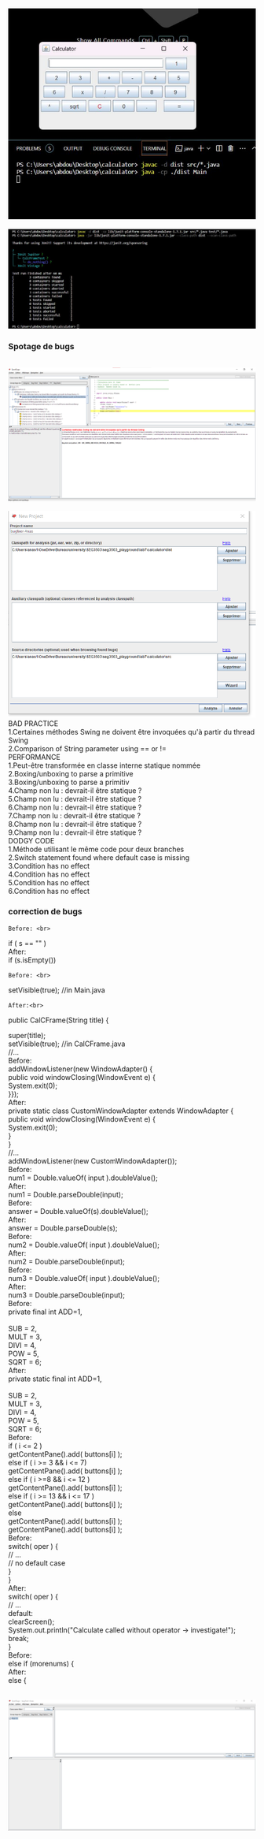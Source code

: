 <br> ![image](../img/calc.jpg) <br>
<br> ![image](../img/test.jpg) <br>
### Spotage de bugs
<br> ![image](../img/bugs.png) <br>
<br> ![image](../img/bugfixer.png) <br>
BAD PRACTICE<br>
1.Certaines méthodes Swing ne doivent être invoquées qu'à partir du thread Swing<br>
2.Comparison of String parameter using == or !=<br>
PERFORMANCE<br>
1.Peut-être transformée en classe interne statique nommée<br>
2.Boxing/unboxing to parse a primitive<br>
3.Boxing/unboxing to parse a primitiv<br>
4.Champ non lu : devrait-il être statique ?<br>
5.Champ non lu : devrait-il être statique ?<br>
6.Champ non lu : devrait-il être statique ?<br>
7.Champ non lu : devrait-il être statique ?<br>
8.Champ non lu : devrait-il être statique ?<br>
9.Champ non lu : devrait-il être statique ?<br>
DODGY CODE<br>
1.Méthode utilisant le même code pour deux branches<br>
2.Switch statement found where default case is missing<br>
3.Condition has no effect<br>
4.Condition has no effect<br>
5.Condition has no effect<br>
6.Condition has no effect<br>
### correction de bugs

    Before: <br>
if ( s == "" ) <br>
    After: <br>
if (s.isEmpty())<br>
  
    Before: <br>
setVisible(true); //in Main.java<br>
    
    After:<br>
public CalCFrame(String title) {<br>

  super(title);<br>
  setVisible(true); //in CalCFrame.java<br>
  //...<br>
    Before:<br>
addWindowListener(new WindowAdapter() {<br>
  public void windowClosing(WindowEvent e) {<br>
  System.exit(0);<br>
}});<br>
    After:<br>
private static class CustomWindowAdapter extends WindowAdapter {<br>
  public void windowClosing(WindowEvent e) {<br>
    System.exit(0);<br>
  }<br>
}<br>
//...<br>
addWindowListener(new CustomWindowAdapter());<br>
    Before:<br>
num1 = Double.valueOf( input ).doubleValue();<br>
    After:<br>
num1 = Double.parseDouble(input);<br>
    Before:<br>
answer = Double.valueOf(s).doubleValue();<br>
    After:<br>
answer = Double.parseDouble(s);<br>
    Before:<br>
num2 = Double.valueOf( input ).doubleValue();<br>
    After:<br>
num2 = Double.parseDouble(input);<br>
    Before:<br>
num3 = Double.valueOf( input ).doubleValue();<br>
    After:<br>
num3 = Double.parseDouble(input);<br>
    Before:<br>
private final int ADD=1,<br>    
  SUB = 2,     <br>
  MULT = 3, <br>
  DIVI = 4, <br>
  POW = 5, <br>
  SQRT = 6;<br>
    After:<br>
private static final int ADD=1,   <br>    
  SUB = 2,     <br>
  MULT = 3, <br>
  DIVI = 4, <br>
  POW = 5, <br>
  SQRT = 6;<br>
    Before:<br>
if ( i <= 2 )<br>
  getContentPane().add( buttons[i] );<br>
else if ( i >= 3 && i <= 7)<br>
  getContentPane().add( buttons[i] );<br>
else if ( i >=8 && i <= 12 )<br>
  getContentPane().add( buttons[i] );<br>
else if ( i >= 13 && i <= 17 )<br>
   getContentPane().add( buttons[i] );<br>
else<br>
  getContentPane().add( buttons[i] );<br>
getContentPane().add( buttons[i] );<br>
    Before:<br>
switch( oper ) {<br>
  // ...<br>
  // no default case<br>
}<br>
}<br>
    After:<br>
switch( oper ) {<br>
  // ...<br>
  default: <br>
    clearScreen();<br>
    System.out.println("Calculate called without operator -> investigate!");<br>
    break;<br>
}<br>
    Before:<br>
else if (morenums) {<br>
    After:<br>
else {<br>

<br> ![image](../img/bug0.png) <br>

